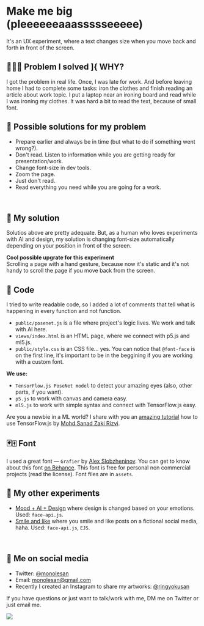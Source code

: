Make me big (pleeeeeeaaassssseeeee)
==========
It's an UX experiment, where a text changes size when you move back and forth in front of the screen.

👩🏼‍💻 Problem I solved ]{ WHY?
-------------------
I got the problem in real life. Once, I was late for work. And before leaving home I had to complete some tasks: iron the clothes and finish reading an article about work topic. I put a laptop near an ironing board and read while I was ironing my clothes. It was hard a bit to read the text, because of small font.
<br>

🦐 Possible solutions for my problem
-------
* Prepare earlier and always be in time (but what to do if something went wrong?).
* Don't read. Listen to information while you are getting ready for presentation/work.
* Change font-size in dev tools.
* Zoom the page.
* Just don't read.
* Read everything you need while you are going for a work.
<br>

💫 My solution
------------------
Solutios above are pretty adequate. But, as a human who loves experiments with AI and design, my solution is changing font-size automatically depending on your position in front of the screen.


**Cool possible upgrate for this experiment** <br>
Scrolling a page with a hand gesture, because now it's static and it's not handy to scroll the page if you move back from the screen.
<br>

👾 Code
----------------------
I tried to write readable code, so I added a lot of comments that tell what is happening in every function and not function.
* `public/posenet.js` is a file where project's logic lives. We work and talk with AI here.
* `views/index.html` is an HTML page, where we connect with p5.js and ml5.js.
* `public/style.css` is an CSS file... yes. You can notice that `@font-face` is on the first line, it's important to be in the beggining if you are working with a custom font.

**We use:**
* `TensorFlow.js PoseNet model` to detect your amazing eyes (also, other parts, if you want).
* `p5.js` to work with canvas and camera easy.
* `ml5.js` to work with simple syntax and connect with TensorFlow.js easy.

Are you a newbie in a ML world? I share with you an [amazing tutorial](https://www.analyticsvidhya.com/blog/2019/06/build-machine-learning-model-in-your-browser-tensorflow-js-deeplearn-js/) how to use TensorFlow.js by [Mohd Sanad Zaki Rizvi](https://github.com/mohdsanadzakirizvi/).
<br>

🃏🀄️ Font
---------
I used a great font — `Grafier` by [Alex  Slobzheninov](https://www.behance.net/slobzheninov). You can get to know about this font [on Behance](https://www.behance.net/gallery/75437393/Grafier-Serif-Typeface-Free-Fonts-Variable-Font). This font is free for personal non commercial projects (read the license). 
Font files are in `assets`. 
<br>

🔮 My other experiments
-------
* [Mood + AI + Design](https://glitch.com/~mood-ai-design) where design is changed based on your emotions. Used: `face-api.js`.
* [Smile and like](https://glitch.com/~smile-and-like) where you smile and like posts on a fictional social media, haha. Used: `face-api.js`, `EJS`.
<br>

🐢 Me on social media
------------------------
* Twitter: [@monolesan](https://twitter.com/monolesan)
* Email: monolesan@gmail.com
* Recently I created an Instagram to share my artworks: [@ringyokusan](https://www.instagram.com/ringyokusan/)

If you have questions or just want to talk/work with me, DM me on Twitter or just email me.

<img src="https://cdn.glitch.com/b621021f-2430-4043-8d8e-3de7ca679c13%2Fsomething%20is%20in%20the%20left%20eye...%20mdaaa%20ush.svg?v=1564912727538"/>